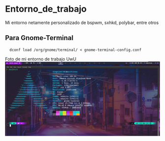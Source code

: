 # Entorno_de_trabajo
Mi entorno netamente personalizado de bspwm, sxhkd, polybar, entre otros

## Para Gnome-Terminal

```
  dconf load /org/gnome/terminal/ < gnome-terminal-config.conf
```

Foto de mi entorno de trabajo UwU
![alt text](screenshot.png "Entorno de trabajo UwU")
